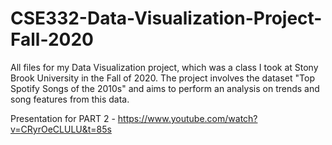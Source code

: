 # CSE332-Data-Visualization-Project-Fall-2020
All files for my Data Visualization project, which was a class I took at Stony Brook University in the Fall of 2020. The project involves the dataset "Top Spotify Songs of the 2010s" and aims to perform an analysis on trends and song features from this data.

Presentation for PART 2 - https://www.youtube.com/watch?v=CRyrOeCLULU&t=85s
